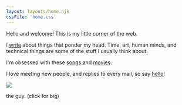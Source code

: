 ```yaml
---
layout: layouts/home.njk
cssFile: 'home.css'
---
```


Hello and welcome! This is my little corner of the web.

I [write](/thoughts) about things that ponder my head. Time, art, human minds, and technical things are some of the stuff I usually think about.

I'm obsessed with these [songs](/tunes) and [movies](https://trakt.tv/users/soken/ratings/movies/10/popularity/asc?genres=).

I love meeting new people, and replies to every mail, so say [hello](mailto:%20nsongkien@gmail.com)!

<div class="clickable-img">
  <a href="/img/nice.jpeg">
    <img src="/img/nice-small.jpg"></img>
  </a>
  <p>the guy. (click for big)</p>
</div>
